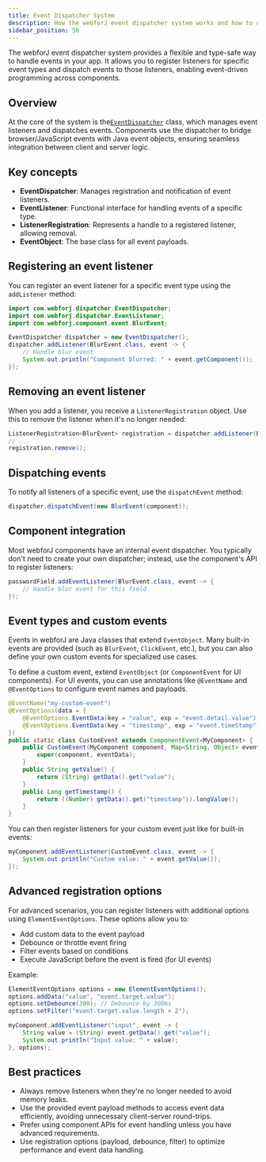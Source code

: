 ```yaml
---
title: Event Dispatcher System
description: How the webforJ event dispatcher system works and how to use it for event-driven programming.
sidebar_position: 50
---
```


The webforJ event dispatcher system provides a flexible and type-safe way to handle events in your app. It allows you to register listeners for specific event types and dispatch events to those listeners, enabling event-driven programming across components.

## Overview

At the core of the system is the[`EventDispatcher`](https://webforj.com/javadoc/com/webforj/dispatcher/EventDispatcher.html) class, which manages event listeners and dispatches events. Components use the dispatcher to bridge browser/JavaScript events with Java event objects, ensuring seamless integration between client and server logic.

## Key concepts

- **EventDispatcher**: Manages registration and notification of event listeners.
- **EventListener**: Functional interface for handling events of a specific type.
- **ListenerRegistration**: Represents a handle to a registered listener, allowing removal.
- **EventObject**: The base class for all event payloads.

## Registering an event listener

You can register an event listener for a specific event type using the `addListener` method:

```java
import com.webforj.dispatcher.EventDispatcher;
import com.webforj.dispatcher.EventListener;
import com.webforj.component.event.BlurEvent;

EventDispatcher dispatcher = new EventDispatcher();
dispatcher.addListener(BlurEvent.class, event -> {
    // Handle blur event
    System.out.println("Component blurred: " + event.getComponent());
});
```

## Removing an event listener

When you add a listener, you receive a `ListenerRegistration` object. Use this to remove the listener when it's no longer needed:

```java
ListenerRegistration<BlurEvent> registration = dispatcher.addListener(BlurEvent.class, listener);
// ...
registration.remove();
```

## Dispatching events

To notify all listeners of a specific event, use the `dispatchEvent` method:

```java
dispatcher.dispatchEvent(new BlurEvent(component));
```

## Component integration

Most webforJ components have an internal event dispatcher. You typically don't need to create your own dispatcher; instead, use the component's API to register listeners:

```java
passwordField.addEventListener(BlurEvent.class, event -> {
    // Handle blur event for this field
});
```

## Event types and custom events

Events in webforJ are Java classes that extend `EventObject`. Many built-in events are provided (such as `BlurEvent`, `ClickEvent`, etc.), but you can also define your own custom events for specialized use cases.

To define a custom event, extend `EventObject` (or `ComponentEvent` for UI components). For UI events, you can use annotations like `@EventName` and `@EventOptions` to configure event names and payloads.

```java
@EventName("my-custom-event")
@EventOptions(data = {
    @EventOptions.EventData(key = "value", exp = "event.detail.value"),
    @EventOptions.EventData(key = "timestamp", exp = "event.timeStamp")
})
public static class CustomEvent extends ComponentEvent<MyComponent> {
    public CustomEvent(MyComponent component, Map<String, Object> eventData) {
        super(component, eventData);
    }
    public String getValue() {
        return (String) getData().get("value");
    }
    public Long getTimestamp() {
        return ((Number) getData().get("timestamp")).longValue();
    }
}
```

You can then register listeners for your custom event just like for built-in events:

```java
myComponent.addEventListener(CustomEvent.class, event -> {
    System.out.println("Custom value: " + event.getValue());
});
```

## Advanced registration options

For advanced scenarios, you can register listeners with additional options using `ElementEventOptions`. These options allow you to:
- Add custom data to the event payload
- Debounce or throttle event firing
- Filter events based on conditions
- Execute JavaScript before the event is fired (for UI events)

Example:

```java
ElementEventOptions options = new ElementEventOptions();
options.addData("value", "event.target.value");
options.setDebounce(300); // Debounce by 300ms
options.setFilter("event.target.value.length > 2");

myComponent.addEventListener("input", event -> {
    String value = (String) event.getData().get("value");
    System.out.println("Input value: " + value);
}, options);
```

## Best practices

- Always remove listeners when they're no longer needed to avoid memory leaks.
- Use the provided event payload methods to access event data efficiently, avoiding unnecessary client-server round-trips.
- Prefer using component APIs for event handling unless you have advanced requirements.
- Use registration options (payload, debounce, filter) to optimize performance and event data handling.

